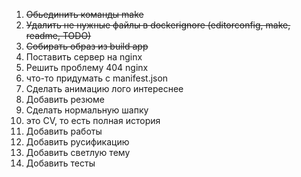 1. ~~Обьединить команды make~~
2. ~~Удалить не нужные файлы в dockerignore (editorconfig, make, readme, TODO)~~
3. ~~Собирать образ из build app~~
4. Поставить сервер на nginx
5. Решить проблему 404 nginx
6. что-то придумать с manifest.json
7. Сделать анимацию лого интереснее
8. Добавить резюме
9. Сделать нормальную шапку
10. это CV, то есть полная история
11. Добавить работы
12. Добавить русификацию
13. Добавить светлую тему
14. Добавить тесты
